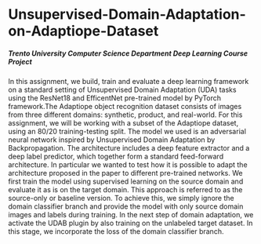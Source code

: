 # Unsupervised-Domain-Adaptation-on-Adaptiope-Dataset 
##### *Trento University Computer Science Department Deep Learning Course Project*
In this assignment, we build, train and evaluate a deep learning framework on a standard setting of Unsupervised Domain Adaptation (UDA)  tasks using the ResNet18 and EfficentNet pre-trained model by PyTorch framework.The Adaptiope object recognition dataset consists of images from three different domains: synthetic, product, and real-world. For this assignment, we will be working with a subset of the Adaptiope dataset, using an 80/20 training-testing split. 
The model we used is an adversarial neural network inspired by Unsupervised Domain Adaptation by Backpropagation. The architecture includes a deep feature extractor and a deep label predictor, which together form a standard feed-forward architecture. In particular we wanted to test how it is possible to adapt the architecture proposed in the paper to different pre-trained networks.
We first train the model using supervised learning on the source domain and evaluate it as is on the target domain. This approach is referred to as the source-only or baseline version. To achieve this, we simply ignore the domain classifier branch and provide the model with only source domain images and labels during training. In the next step of domain adaptation, we activate the UDAB plugin by also training on the unlabeled target dataset. In this stage, we incorporate the loss of the domain classifier branch.
